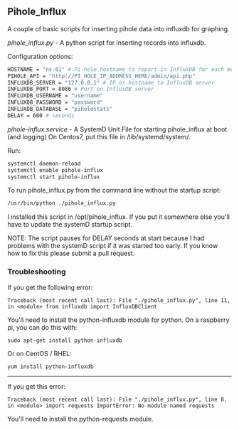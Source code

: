 ## Pihole_Influx

A couple of basic scripts for inserting pihole data into influxdb for graphing.

*pihole_influx.py* - A python script for inserting records into influxdb.

Configuration options:
``` bash
HOSTNAME = "ns-01" # Pi-hole hostname to report in InfluxDB for each measurement
PIHOLE_API = "http://PI_HOLE_IP_ADDRESS_HERE/admin/api.php"
INFLUXDB_SERVER = "127.0.0.1" # IP or hostname to InfluxDB server
INFLUXDB_PORT = 8086 # Port on InfluxDB server
INFLUXDB_USERNAME = "username"
INFLUXDB_PASSWORD = "password"
INFLUXDB_DATABASE = "piholestats"
DELAY = 600 # seconds
```
*pihole-influx.service* - A SystemD Unit File for starting pihole_influx at boot (and logging)
On Centos7, put this file in /lib/systemd/system/.

Run:
``` bash
systemctl daemon-reload
systemctl enable pihole-influx
systemctl start pihole-influx
```

To run pihole_influx.py from the command line without the startup script:
```bash
/usr/bin/python ./pihole_influx.py
```

I installed this script in /opt/pihole_influx.  If you put it somewhere else you'll have to update the systemD startup script.

NOTE: The script pauses for DELAY seconds at start because I had problems with the systemD script if it was started too early.  If you know how to fix this please submit a pull request.

### Troubleshooting
If you get the following error:
```
Traceback (most recent call last): File "./pihole_influx.py", line 11, in <module> from influxdb import InfluxDBClient
```
You'll need to install the python-influxdb module for python.  On a raspberry pi, you can do this with:
```
sudo apt-get install python-influxdb
```

Or on CentOS / RHEL:
```
yum install python-influxdb
```
---

If you get this error:
```
Traceback (most recent call last): File "./pihole_influx.py", line 8, in <module> import requests ImportError: No module named requests
```
You'll need to install the python-requests module.
